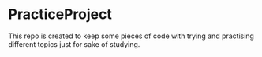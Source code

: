 # PracticeProject
This repo is created to keep some pieces of code with trying and practising different topics just for sake of studying.
